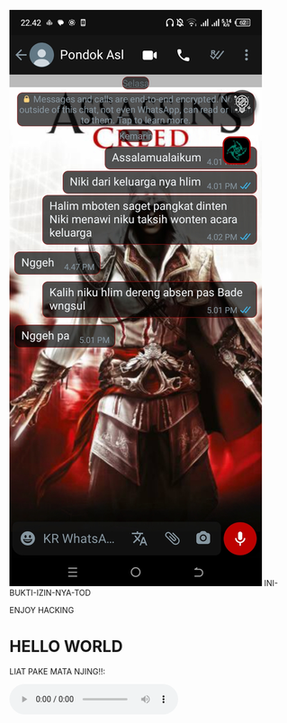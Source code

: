 ![alt text](https://github.com/BOGpln/INI-BUKTI-IZIN-NYA-TOD-/blob/main/bukti.jpg?raw=true)
INI-BUKTI-IZIN-NYA-TOD
<html lang="en">
<head>
  <meta charset="UTF-8">
  ENJOY HACKING 
</head>
<body>
  <h1>HELLO WORLD</h1>
  <p>LIAT PAKE MATA NJING!!:</p>
  <audio controls>
  <source src="Alan waker sendiri.mp3" type="audio/mp3"
